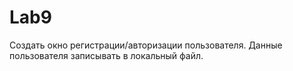 # Lab9

Создать окно регистрации/авторизации пользователя. Данные пользователя записывать в локальный файл.

